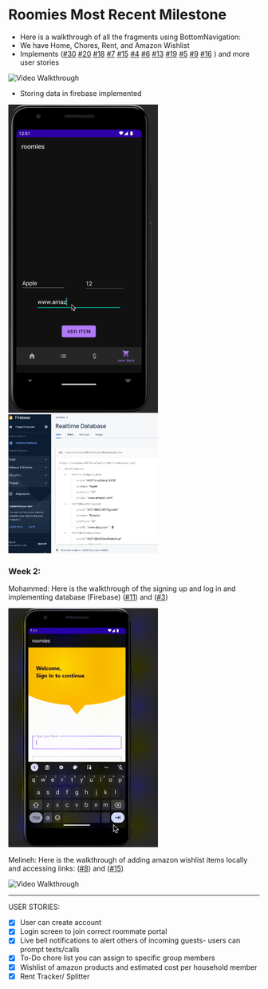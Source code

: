 # Roomies Most Recent Milestone
- Here is a walkthrough of all the fragments using BottomNavigation:
- We have Home, Chores, Rent, and Amazon Wishlist
- Implements ([#30][i30]  [#20][i20]  [#18][i18]  [#7][i7]  [#15][i15]   [#4][i4] [#6][i6]   [#13][i13]   [#19][i19]    [#5][i5]  [#9][i9]  [#16][i16]        ) and more user stories

<img src='https://media.giphy.com/media/tw16Xtm0hzh49x12mi/giphy.gif' title='Demo Walkthrough' width='300px' alt='Video Walkthrough' />

- Storing data in firebase implemented

<img src= 'https://github.com/HeartArmy/gifrepo/blob/main/firebaseStoreDataWalkthrough.gif' title='Video Walkthrough' width='300px' alt='Video Walkthrough' />
<img src= 'https://github.com/HeartArmy/gifrepo/blob/main/Screen%20Shot%202022-11-12%20at%2012.53.47%20PM.png' title='Video Walkthrough' width='300px' alt='Video Walkthrough' />

[i30]: https://github.com/codepath-crew/roomies/issues/30
[i20]: https://github.com/codepath-crew/roomies/issues/20
[i18]: https://github.com/codepath-crew/roomies/issues/18
[i7]: https://github.com/codepath-crew/roomies/issues/7
[i15]: https://github.com/codepath-crew/roomies/issues/15
[i4]: https://github.com/codepath-crew/roomies/issues/4
[i6]: https://github.com/codepath-crew/roomies/issues/6
[i13]: https://github.com/codepath-crew/roomies/issues/13
[i19]: https://github.com/codepath-crew/roomies/issues/19
[i9]: https://github.com/codepath-crew/roomies/issues/9
[i5]: https://github.com/codepath-crew/roomies/issues/5
[i16]: https://github.com/codepath-crew/roomies/issues/16







### Week 2:

Mohammed: Here is the walkthrough of the signing up and log in and implementing database (Firebase) ([#11][i11]) and ([#3][i3])

<img src='https://github.com/HeartArmy/gifrepo/blob/main/singup%26loginWalkthrough.gif' title='Video Walkthrough' width='300px' alt='Video Walkthrough' />


[i11]: https://github.com/codepath-crew/roomies/issues/11 

[i3]: https://github.com/codepath-crew/roomies/issues/3 


Melineh: Here is the walkthrough of adding amazon wishlist items locally and accessing links: ([#8][i8]) and ([#15][i15])

<img src= 'https://media.giphy.com/media/V5GU8pr48pKrGwBgxS/giphy.gif' title='Video Walkthrough' width='300px' alt='Video Walkthrough' />

[i8]: https://github.com/codepath-crew/roomies/issues/8
[i15]:  https://github.com/codepath-crew/roomies/issues/15

-----

USER STORIES:
- [X] User can create account
- [X] Login screen to join correct roommate portal
- [X] Live bell notifications to alert others of incoming guests- users can prompt texts/calls
- [X] To-Do chore list you can assign to specific group members
- [X] Wishlist of amazon products and estimated cost per household member
- [X] Rent Tracker/ Splitter
